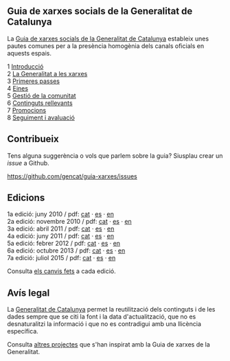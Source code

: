 Guia de xarxes socials de la Generalitat de Catalunya
---
La [Guia de xarxes socials de la Generalitat de Catalunya](http://github.com/gencat/guia-xarxes) estableix unes pautes comunes per a la presència homogènia dels canals oficials en aquests espais.

1 [Introducció](introduccio.md)  
2 [La Generalitat a les xarxes](generalitat-xarxes.md)  
3 [Primeres passes](primeres-passes.md)  
4 [Eines](eines.md)  
5 [Gestió de la comunitat](comunitat.md)  
6 [Continguts rellevants](continguts.md)  
7 [Promocions](promocions.md)  
8 [Seguiment i avaluació](seguiment.md)  

## Contribueix
Tens alguna suggerència o vols que parlem sobre la guia? Siusplau crear un *issue* a Github.  

https://github.com/gencat/guia-xarxes/issues

## Edicions
1a edició: juny 2010 		/ pdf: [cat](/assets/pdf/v01_guia_usos_xarxa_cat.pdf) · [es](/assets/pdf/v01_guia_usos_xarxa_es.pdf) · [en](/assets/pdf/v01_guia_usos_xarxa_en.pdf)  
2a edició: novembre 2010 	/ pdf: [cat](/assets/pdf/v02_guia_usos_xarxa_cat.pdf) · [es](/assets/pdf/v02_guia_usos_xarxa_es.pdf) · [en](/assets/pdf/v02_guia_usos_xarxa_en.pdf)  
3a edició: abril 2011 		/ pdf: [cat](/assets/pdf/v03_guia_usos_xarxa_cat.pdf) · [es](/assets/pdf/v03_guia_usos_xarxa_es.pdf) · [en](/assets/pdf/v03_guia_usos_xarxa_en.pdf)  
4a edició: juny 2011 		/ pdf: [cat](/assets/pdf/v04_guia_usos_xarxa_cat.pdf) · [es](/assets/pdf/v04_guia_usos_xarxa_es.pdf) · [en](/assets/pdf/v04_guia_usos_xarxa_en.pdf)  
5a edició: febrer 2012 		/ pdf: [cat](/assets/pdf/v05_guia_usos_xarxa_cat.pdf) · [es](/assets/pdf/v05_guia_usos_xarxa_es.pdf) · [en](/assets/pdf/v05_guia_usos_xarxa_en.pdf)  
6a edició: octubre 2013 	/ pdf: [cat](/assets/pdf/v06_guia_usos_xarxa_cat.pdf) · [es](/assets/pdf/v06_guia_usos_xarxa_es.pdf) · [en](/assets/pdf/v06_guia_usos_xarxa_en.pdf)  
7a edició: juliol 2015		/ pdf: [cat](/assets/pdf/v07_guia_usos_xarxa_cat.pdf) · [es](/assets/pdf/v07_guia_usos_xarxa_es.pdf) · [en](/assets/pdf/v07_guia_usos_xarxa_en.pdf)

Consulta [els canvis fets](CHANGELOG.md) a cada edició.  

## Avís legal
La [Generalitat de Catalunya](http://web.gencat.cat/ca/menu-ajuda/ajuda/avis_legal/) permet la reutilització dels continguts i de les dades sempre que se citi la font i la data d'actualització, que no es desnaturalitzi la informació i que no es contradigui amb una llicència específica.

Consulta [altres projectes](OPENSOURCE.md) que s'han inspirat amb la Guia de xarxes de la Generalitat.